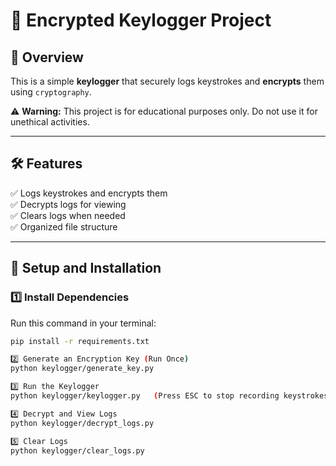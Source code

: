 # 🔐 Encrypted Keylogger Project

## 📌 Overview
This is a simple **keylogger** that securely logs keystrokes and **encrypts** them using `cryptography`.

⚠️ **Warning:** This project is for educational purposes only. Do not use it for unethical activities.

---

## 🛠 Features
✅ Logs keystrokes and encrypts them  
✅ Decrypts logs for viewing  
✅ Clears logs when needed  
✅ Organized file structure  

---

## 🚀 Setup and Installation

### **1️⃣ Install Dependencies**
Run this command in your terminal:
```sh
pip install -r requirements.txt

2️⃣ Generate an Encryption Key (Run Once)
python keylogger/generate_key.py

3️⃣ Run the Keylogger
python keylogger/keylogger.py   (Press ESC to stop recording keystrokes.)

4️⃣ Decrypt and View Logs
python keylogger/decrypt_logs.py

5️⃣ Clear Logs
python keylogger/clear_logs.py
